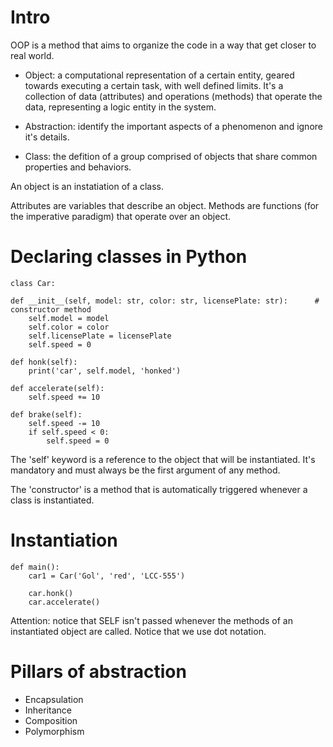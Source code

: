 
# Intro 

OOP is a method that aims to organize the code in a way that get closer to real world.

* Object: a computational representation of a certain entity, geared towards executing a certain task, with well defined limits. It's a collection of data (attributes) and operations (methods) that operate the data, representing a logic entity in the system.

* Abstraction: identify the important aspects of a phenomenon and ignore it's details.

* Class: the defition of a group comprised of objects that share common properties and behaviors. 

An object is an instatiation of a class.

Attributes are variables that describe an object. Methods are functions (for the imperative paradigm) that operate over an object.

# Declaring classes in Python

	class Car:

	def __init__(self, model: str, color: str, licensePlate: str):      # constructor method
		self.model = model
		self.color = color
		self.licensePlate = licensePlate
		self.speed = 0

	def honk(self):
		print('car', self.model, 'honked')

	def accelerate(self):
		self.speed += 10

	def brake(self):
		self.speed -= 10
		if self.speed < 0:
			self.speed = 0

The 'self' keyword is a reference to the object that will be instantiated. It's mandatory and must always be the first argument of any method.

The 'constructor' is a method that is automatically triggered whenever a class is instantiated.

# Instantiation

	def main():
		car1 = Car('Gol', 'red', 'LCC-555')

		car.honk()
		car.accelerate()

Attention: notice that SELF isn't passed whenever the methods of an instantiated object are called. Notice that we use dot notation.

# Pillars of abstraction

* Encapsulation
* Inheritance
* Composition
* Polymorphism



